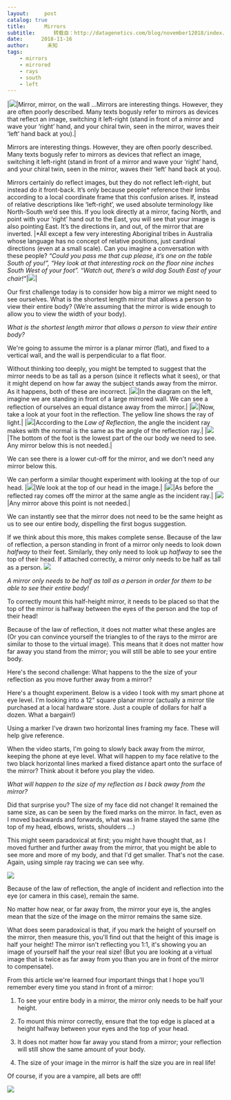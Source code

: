 ```yaml
---
layout:     post
catalog: true
title:      Mirrors
subtitle:      转载自：http://datagenetics.com/blog/november12018/index.html
date:      2018-11-16
author:      未知
tags:
    - mirrors
    - mirrored
    - rays
    - south
    - left
---
```

|![](http://datagenetics.com/blog/november12018/small.png)|Mirror, mirror, on the wall …Mirrors are interesting things. However, they are often poorly described. Many texts bogusly refer to mirrors as devices that reflect an image, switching it left-right (stand in front of a mirror and wave your ‘right’ hand, and your chiral twin, seen in the mirror, waves their ‘left’ hand back at you).|

Mirrors are interesting things. However, they are often poorly described. Many texts bogusly refer to mirrors as devices that reflect an image, switching it left-right (stand in front of a mirror and wave your ‘right’ hand, and your chiral twin, seen in the mirror, waves their ‘left’ hand back at you).

Mirrors certainly do reflect images, but they do not reflect left-right, but instead do it front-back. It’s only because people* reference their limbs according to a local coordinate frame that this confusion arises. If, instead of relative descriptions like ‘left-right’, we used absolute terminology like North-South we’d see this. If you look directly at a mirror, facing North, and point with your ‘right’ hand out to the East, you will see that your image is also pointing East. It’s the directions in, and out, of the mirror that are inverted.
|*All except a few very interesting Aboriginal tribes in Australia whose language has no concept of relative positions, just cardinal directions (even at a small scale). Can you imagine a conversation with these people? *“Could you pass me that cup please, it’s one on the table South of you!”, “Hey look at that interesting rock on the floor nine inches South West of your foot”. “Watch out, there’s a wild dog South East of your chair!”*|![](http://datagenetics.com/blog/november12018/map.png)|

Our first challenge today is to consider how big a mirror we might need to see ourselves. What is the shortest length mirror that allows a person to view their entire body? (We’re assuming that the mirror is wide enough to allow you to view the width of your body).

*What is the shortest length mirror that allows a person to view their entire body?*


We're going to assume the mirror is a planar mirror (flat), and fixed to a vertical wall, and the wall is perpendicular to a flat floor.

Without thinking too deeply, you might be tempted to suggest that the mirror needs to be as tall as a person (since it reflects what it sees), or that it might depend on how far away the subject stands away from the mirror. As it happens, both of these are incorrect.
|![](http://datagenetics.com/blog/november12018/m0.png)|In the diagram on the left, imagine we are standing in front of a large mirrored wall. We can see a reflection of ourselves an equal distance away from the mirror.|
|![](http://datagenetics.com/blog/november12018/m1.png)|Now, take a look at your foot in the reflection. The yellow line shows the ray of light.|
|![](http://datagenetics.com/blog/november12018/m2.png)|According to the *Law of Reflection*, the angle the incident ray makes with the normal is the same as the angle of the reflection ray.|
|![](http://datagenetics.com/blog/november12018/m3.png)|The bottom of the foot is the lowest part of the our body we need to see. Any mirror below this is not needed.|

We can see there is a lower cut-off for the mirror, and we don't need any mirror below this.

We can perform a similar thought experiment with looking at the top of our head.
|![](http://datagenetics.com/blog/november12018/n0.png)|We look at the top of our head in the image.|
|![](http://datagenetics.com/blog/november12018/n1.png)|As before the reflected ray comes off the mirror at the same angle as the incident ray.|
|![](http://datagenetics.com/blog/november12018/n2.png)|Any mirror above this point is not needed.|

We can instantly see that the mirror does not need to be the same height as us to see our entire body, dispelling the first bogus suggestion.

If we think about this more, this makes complete sense. Because of the law of reflection, a person standing in front of a mirror only needs to look down *halfway* to their feet. Similarly, they only need to look up *halfway* to see the top of their head. If attached correctly, a mirror only needs to be half as tall as a person.
![](http://datagenetics.com/blog/november12018/o.png)


*A mirror only needs to be half as tall as a person in order for them to be able to see their entire body!*


To correctly mount this half-height mirror, it needs to be placed so that the top of the mirror is halfway between the eyes of the person and the top of their head!

Because of the law of reflection, it does not matter what these angles are (Or you can convince yourself the triangles to of the rays to the mirror are similar to those to the virtual image). This means that it does not matter how far away you stand from the mirror; you will still be able to see your entire body.

Here's the second challenge: What happens to the the size of your reflection as you move further away from a mirror?

Here's a thought experiment. Below is a video I took with my smart phone at eye level. I'm looking into a 12" square planar mirror (actually a mirror tile purchased at a local hardware store. Just a couple of dollars for half a dozen. What a bargain!)

Using a marker I've drawn two horizontal lines framing my face. These will help give reference.

When the video starts, I'm going to slowly back away from the mirror, keeping the phone at eye level. What will happen to my face relative to the two black horizontal lines marked a fixed distance apart onto the surface of the mirror? Think about it before you play the video.

*What will happen to the size of my reflection as I back away from the mirror?*


Did that surprise you? The size of my face did not change! It remained the same size, as can be seen by the fixed marks on the mirror. In fact, even as I moved backwards and forwards, what was in frame stayed the same (the top of my head, elbows, wrists, shoulders …)

This might seem paradoxical at first; you might have thought that, as I moved further and further away from the mirror, that you might be able to see more and more of my body, and that I'd get smaller. That's not the case. Again, using simple ray tracing we can see why.

![](http://datagenetics.com/blog/november12018/g.png)



Because of the law of reflection, the angle of incident and reflection into the eye (or camera in this case), remain the same.

No matter how near, or far away from, the mirror your eye is, the angles mean that the size of the image on the mirror remains the same size.

What does seem paradoxical is that, if you mark the height of yourself on the mirror, then measure this, you'll find out that the height of this image is half your height! The mirror isn't reflecting you 1:1, it's showing you an image of yourself half the your real size! (But you are looking at a virtual image that is twice as far away from you than you are in front of the mirror to compensate).

From this article we're learned four important things that I hope you'll remember every time you stand in front of a mirror:

1. To see your entire body in a mirror, the mirror only needs to be half your height.

1. To mount this mirror correctly, ensure that the top edge is placed at a height halfway between your eyes and the top of your head.

1. It does not matter how far away you stand from a mirror; your reflection will still show the same amount of your body.

1. The size of your image in the mirror is half the size you are in real life!


Of course, if you are a vampire, all bets are off!

![](http://datagenetics.com/blog/november12018/cur.jpg)

